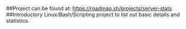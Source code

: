 ##Project can be found at:   https://roadmap.sh/projects/server-stats
##Introductory Linux/Bash/Scripting project to list out basic details and statistics.

